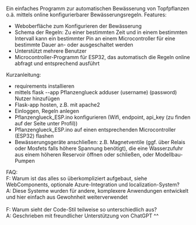 Ein einfaches Programm zur automatischen Bewässerung von Topfpflanzen o.ä. mittels online konfigurierbarer Bewässerungsregeln.
Features:
- Weboberfläche zum Konfigurieren der Bewässerung
- Schema der Regeln: Zu einer bestimmten Zeit und in einem bestimmten Intervall kann ein bestimmter Pin an einem Microcontroller für eine bestimmte Dauer an- oder ausgeschaltet werden
- Unterstützt mehrere Benutzer
- Microcontroller-Programm für ESP32, das automatisch die Regeln online abfragt und entsprechend ausführt

Kurzanleitung:
- requirements installieren
- mittels flask --app Pflanzenglueck adduser (username) (password) Nutzer hinzufügen
- Flask-app hosten, z.B. mit apache2
- Einloggen, Regeln anlegen
- Pflanzenglueck_ESP.ino konfigurieren (Wifi, endpoint, api_key (zu finden auf der Seite unter Profil))
- Pflanzenglueck_ESP.ino auf einen entsprechenden Microcontroller (ESP32) flashen
- Bewässerungsgeräte anschließen: z.B. Magnetventile (ggf. über Relais oder Mosfets falls höhere Spannung benötigt), die eine Wasserzufuhr aus einem höheren Reservoir öffnen oder schließen, oder Modellbau-Pumpen

FAQ:<br>
 F: Warum ist das alles so überkompliziert aufgebaut, siehe WebComponents, optionale Azure-Integration und localization-System?<br>
 A: Diese Systeme wurden für andere, komplexere Anwendungen entwickelt und hier einfach aus Gewohnheit weiterverwendet<br>
<br>
 F: Warum sieht der Code-Stil teilweise so unterschiedlich aus?<br>
 A: Geschrieben mit freundlicher Unterstützung von ChatGPT ^^<br>